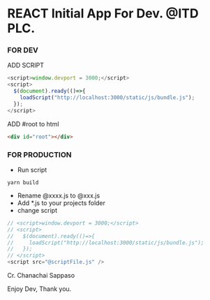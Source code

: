 # REACT Initial App For Dev. @ITD PLC.

### FOR DEV

ADD SCRIPT

```javascript
<script>window.devport = 3000;</script>
<script>
  $(document).ready(()=>{
    loadScript("http://localhost:3000/static/js/bundle.js");
  });
</script>
```

ADD #root to html

```html
<div id="root"></div>
```

### FOR PRODUCTION

- Run script

```
yarn build
```

- Rename @xxxx.js to @xxx.js
- Add \*.js to your projects folder
- change script

```javascript
// <script>window.devport = 3000;</script>
// <script>
//   $(document).ready(()=>{
//     loadScript("http://localhost:3000/static/js/bundle.js");
//   });
// </script>
<script src="@scriptFile.js" />
```

Cr. Chanachai Sappaso

Enjoy Dev, Thank you.
